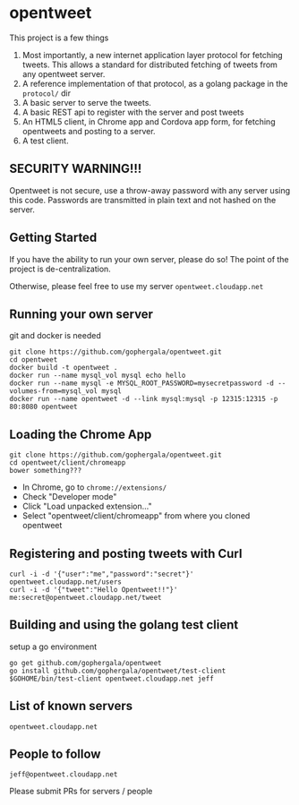 # opentweet
This project is a few things

1. Most importantly, a new internet application layer protocol for fetching tweets. This allows a standard for distributed fetching of tweets from any opentweet server.
2. A reference implementation of that protocol, as a golang package in the `protocol/` dir
3. A basic server to serve the tweets.
4. A basic REST api to register with the server and post tweets
5. An HTML5 client, in Chrome app and Cordova app form, for fetching opentweets and posting to a server. 
6. A test client.

## SECURITY WARNING!!!

Opentweet is not secure, use a throw-away password with any server using this code. Passwords are transmitted in plain text and not hashed on the server.

## Getting Started

If you have the ability to run your own server, please do so! The point of the project is de-centralization.

Otherwise, please feel free to use my server `opentweet.cloudapp.net`

## Running your own server

git and docker is needed

````
git clone https://github.com/gophergala/opentweet.git
cd opentweet
docker build -t opentweet .
docker run --name mysql_vol mysql echo hello
docker run --name mysql -e MYSQL_ROOT_PASSWORD=mysecretpassword -d --volumes-from=mysql_vol mysql
docker run --name opentweet -d --link mysql:mysql -p 12315:12315 -p 80:8080 opentweet
````

## Loading the Chrome App

````
git clone https://github.com/gophergala/opentweet.git
cd opentweet/client/chromeapp
bower something???
````
* In Chrome, go to `chrome://extensions/`
* Check "Developer mode"
* Click "Load unpacked extension..."
* Select "opentweet/client/chromeapp" from where you cloned opentweet

## Registering and posting tweets with Curl

````
curl -i -d '{"user":"me","password":"secret"}' opentweet.cloudapp.net/users
curl -i -d '{"tweet":"Hello Opentweet!!"}' me:secret@opentweet.cloudapp.net/tweet
````

## Building and using the golang test client

setup a go environment

````
go get github.com/gophergala/opentweet
go install github.com/gophergala/opentweet/test-client
$GOHOME/bin/test-client opentweet.cloudapp.net jeff
````


## List of known servers

`opentweet.cloudapp.net`

## People to follow

`jeff@opentweet.cloudapp.net`

Please submit PRs for servers / people
